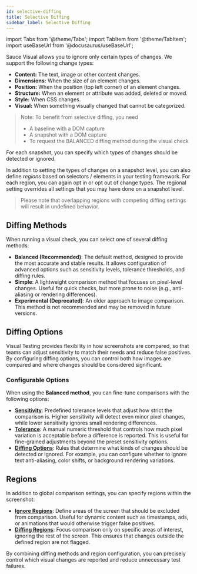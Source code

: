 ```yaml
---
id: selective-diffing
title: Selective Diffing
sidebar_label: Selective Diffing
---
```


import Tabs from '@theme/Tabs';
import TabItem from '@theme/TabItem';
import useBaseUrl from '@docusaurus/useBaseUrl';

Sauce Visual allows you to ignore only certain types of changes.
We support the following change types:
- **Content:** The text, image or other content changes.
- **Dimensions:** When the size of an element changes.
- **Position:** When the position (top left corner) of an element changes.
- **Structure:** When an element or attribute was added, deleted or moved.
- **Style:** When CSS changes.
- **Visual:** When something visually changed that cannot be categorized.

> Note: To benefit from selective diffing, you need
>   - A baseline with a DOM capture
>   - A snapshot with a DOM capture
>   - To request the BALANCED diffing method during the visual check

For each snapshot, you can specify which types of changes should be detected or ignored.

In addition to setting the types of changes on a snapshot level, you can also define *regions*
based on selectors / elements in your testing framework.
For each region, you can again opt in or opt out of change types.
The regional setting overrides all settings that you may have done on a snapshot level.

> Please note that overlapping regions with competing diffing settings will result in undefined behavior.

## Diffing Methods
When running a visual check, you can select one of several diffing methods:

* **Balanced (Recommended)**: The default method, designed to provide the most accurate and stable results. It allows configuration of advanced options such as sensitivity levels, tolerance thresholds, and diffing rules.
* **Simple**: A lightweight comparison method that focuses on pixel-level changes. Useful for quick checks, but more prone to noise (e.g., anti-aliasing or rendering differences).
* **Experimental (Deprecated)**: An older approach to image comparison. This method is not recommended and may be removed in future versions.

## Diffing Options
Visual Testing provides flexibility in how screenshots are compared, so that teams can adjust sensitivity to match their needs and reduce false positives. By configuring diffing options, you can control both how images are compared and where changes should be considered significant.

### Configurable Options 
When using the **Balanced method**, you can fine-tune comparisons with the following options:

* [**Sensitivity**](https://github.com/saucelabs/visual-sdks/blob/main/visual-js/visual/src/graphql/__generated__/graphql.ts#L930): Predefined tolerance levels that adjust how strict the comparison is. Higher sensitivity will detect even minor pixel changes, while lower sensitivity ignores small rendering differences.
* [**Tolerance**](https://github.com/saucelabs/visual-sdks/blob/main/visual-js/visual/src/graphql/__generated__/graphql.ts#L953):  A manual numeric threshold that controls how much pixel variation is acceptable before a difference is reported. This is useful for fine-grained adjustments beyond the preset sensitivity options.
* [**Diffing Options**](https://github.com/saucelabs/visual-sdks/blob/main/visual-js/visual/src/graphql/__generated__/graphql.ts#L976):  Rules that determine what kinds of changes should be detected or ignored. For example, you can configure whether to ignore text anti-aliasing, color shifts, or background rendering variations.

## Regions
In addition to global comparison settings, you can specify regions within the screenshot:

* [**Ignore Regions**](https://docs.saucelabs.com/visual-testing/integrations/webdriverio/#ignored-regions):  Define areas of the screen that should be excluded from comparison. Useful for dynamic content such as timestamps, ads, or animations that would otherwise trigger false positives.
* [**Diffing Regions**](https://docs.saucelabs.com/visual-testing/integrations/webdriverio/#area-specific-configuration): Focus comparison only on specific areas of interest, ignoring the rest of the screen. This ensures that changes outside the defined region are not flagged.

By combining diffing methods and region configuration, you can precisely control which visual changes are reported and reduce unnecessary test failures.